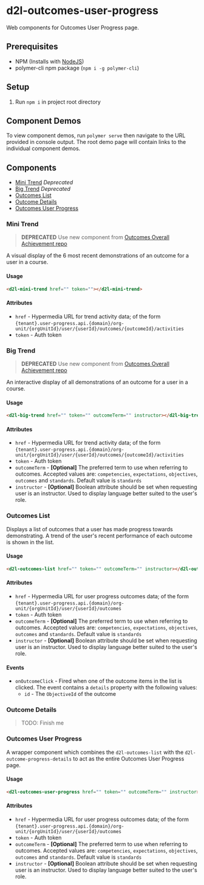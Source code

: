 # d2l-outcomes-user-progress

Web components for Outcomes User Progress page.

## Prerequisites

- NPM (Installs with [NodeJS](https://nodejs.org))
- polymer-cli npm package (`npm i -g polymer-cli`)

## Setup

1. Run `npm i` in project root directory

## Component Demos

To view component demos, run `polymer serve` then navigate to the URL provided in console output. The root demo page will contain links to the individual component demos.

## Components

- [Mini Trend](#mini-trend) *Deprecated*
- [Big Trend](#big-trend) *Deprecated*
- [Outcomes List](#outcomes-list)
- [Outcome Details](#outcome-details)
- [Outcomes User Progress](#outcomes-user-progress)

### Mini Trend<a name="mini-trend"></a>

> **DEPRECATED** Use new component from [Outcomes Overall Achievement repo](https://github.com/Brightspace/d2l-outcomes-overall-achievement)

A visual display of the 6 most recent demonstrations of an outcome for a user in a course.

#### Usage

```html
<d2l-mini-trend href="" token=""></d2l-mini-trend>
```

#### Attributes

- `href` - Hypermedia URL for trend activity data; of the form `{tenant}.user-progress.api.{domain}/org-unit/{orgUnitId}/user/{userId}/outcomes/{outcomeId}/activities`
- `token` - Auth token

### Big Trend<a name="big-trend"></a>

> **DEPRECATED** Use new component from [Outcomes Overall Achievement repo](https://github.com/Brightspace/d2l-outcomes-overall-achievement)

An interactive display of all demonstrations of an outcome for a user in a course.

#### Usage

```html
<d2l-big-trend href="" token="" outcomeTerm="" instructor></d2l-big-trend>
```

#### Attributes

- `href` - Hypermedia URL for trend activity data; of the form `{tenant}.user-progress.api.{domain}/org-unit/{orgUnitId}/user/{userId}/outcomes/{outcomeId}/activities`
- `token` - Auth token
- `outcomeTerm` - **[Optional]** The preferred term to use when referring to outcomes. Accepted values are: `competencies`, `expectations`, `objectives`, `outcomes` and `standards`. Default value is `standards`
- `instructor` - **[Optional]** Boolean attribute should be set when requesting user is an instructor. Used to display language better suited to the user's role.

### Outcomes List<a name="outcomes-list"></a>

Displays a list of outcomes that a user has made progress towards demonstrating. A trend of the user's recent performance of each outcome is shown in the list.

#### Usage

```html
<d2l-outcomes-list href="" token="" outcomeTerm="" instructor></d2l-outcomes-list>
```

#### Attributes

- `href` - Hypermedia URL for user progress outcomes data; of the form `{tenant}.user-progress.api.{domain}/org-unit/{orgUnitId}/user/{userId}/outcomes`
- `token` - Auth token
- `outcomeTerm` - **[Optional]** The preferred term to use when referring to outcomes. Accepted values are: `competencies`, `expectations`, `objectives`, `outcomes` and `standards`. Default value is `standards`
- `instructor` - **[Optional]** Boolean attribute should be set when requesting user is an instructor. Used to display language better suited to the user's role.

#### Events

- `onOutcomeClick` - Fired when one of the outcome items in the list is clicked. The event contains a `details` property with the following values:
    - `id` - The `ObjectiveId` of the outcome

### Outcome Details<a name="outcome-details"></a>

> TODO: Finish me

### Outcomes User Progress<a name="outcomes-user-progress"></a>

A wrapper component which combines the `d2l-outcomes-list` with the `d2l-outcome-progress-details` to act as the entire Outcomes User Progress page.

#### Usage

```html
<d2l-outcomes-user-progress href="" token="" outcomeTerm="" instructor></d2l-outcomes-user-progress>
```

#### Attributes

- `href` - Hypermedia URL for user progress outcomes data; of the form `{tenant}.user-progress.api.{domain}/org-unit/{orgUnitId}/user/{userId}/outcomes`
- `token` - Auth token
- `outcomeTerm` - **[Optional]** The preferred term to use when referring to outcomes. Accepted values are: `competencies`, `expectations`, `objectives`, `outcomes` and `standards`. Default value is `standards`
- `instructor` - **[Optional]** Boolean attribute should be set when requesting user is an instructor. Used to display language better suited to the user's role.
